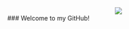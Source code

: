 <div id="header" align="center">
  <img src="https://media.giphy.com/media/iIqmM5tTjmpOB9mpbn/giphy.gif">
</div>
### Welcome to my GitHub!


<!--
**SNagasawa85/SNagasawa85** is a ✨ _special_ ✨ repository because its `README.md` (this file) appears on your GitHub profile.

Here are some ideas to get you started:

- 🔭 I’m currently working on ...
- 🌱 I’m currently learning ...
- 👯 I’m looking to collaborate on ...
- 🤔 I’m looking for help with ...
- 💬 Ask me about ...
- 📫 How to reach me: ...
- 😄 Pronouns: ...
- ⚡ Fun fact: ...
-->
